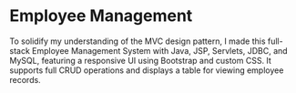 # Employee Management
To solidify my understanding of the MVC design pattern, I made this full-stack Employee Management System with Java, JSP, Servlets, JDBC, and MySQL, featuring a responsive UI using Bootstrap and custom CSS. It supports full CRUD operations and displays a table for viewing employee records.

